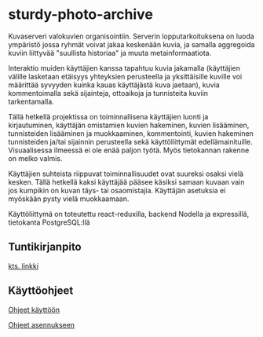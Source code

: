 # sturdy-photo-archive
Kuvaserveri valokuvien organisointiin. Serverin lopputarkoituksena on luoda ympäristö jossa ryhmät voivat jakaa keskenään kuvia, ja samalla aggregoida kuviin liittyvää "suullista historiaa" ja muuta metainformaatiota.

Interaktio muiden käyttäjien kanssa tapahtuu kuvia jakamalla (käyttäjien välille lasketaan etäisyys yhteyksien perusteella ja yksittäisille kuville voi määrittää syvyyden kuinka kauas käyttäjästä kuva jaetaan), kuvia kommentoimalla sekä sijainteja, ottoaikoja ja tunnisteita kuviin tarkentamalla.

Tällä hetkellä projektissa on toiminnallisena käyttäjien luonti ja kirjautuminen, käyttäjän omistamien kuvien hakeminen, kuvien lisääminen, tunnisteiden lisääminen ja muokkaaminen, kommentointi, kuvien hakeminen tunnisteiden ja/tai sijainnin perusteella sekä käyttöliittymät edellämainituille. Visuaalisessa ilmeessä ei ole enää paljon työtä. Myös tietokannan rakenne on melko valmis.

Käyttäjien suhteista riippuvat toiminnallisuudet ovat suureksi osaksi vielä kesken. Tällä hetkellä kaksi käyttäjää pääsee käsiksi samaan kuvaan vain jos kumpikin on kuvan täys- tai osaomistajia. Käyttäjän asetuksia ei myöskään pysty vielä muokkaamaan.

Käyttöliittymä on toteutettu react-reduxilla, backend Nodella ja expressillä, tietokanta PostgreSQL:llä

## Tuntikirjanpito
[kts. linkki](./documentation/tuntikirjanpito.md)

## Käyttöohjeet
[Ohjeet käyttöön](./documentation/kayttoohje.md)

[Ohjeet asennukseen](./documentation/asennusohje.md)